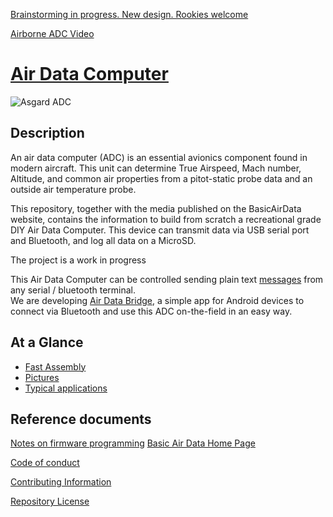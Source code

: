 [Brainstorming in progress. New design. Rookies welcome](https://www.basicairdata.eu/projects/air-data-systems/brainstorming-air-data-system-winter-2018-2019/)

[Airborne ADC Video](http://www.basicairdata.eu/projects/skyeye/review-diy-air-data-computer-asgard-and-pitot-static-on-skyeye-rc-model/)
# [Air Data Computer](https://github.com/BasicAirData/AirDataComputer/wiki)
![Asgard ADC](http://www.basicairdata.eu/wp-content/uploads/sites/1/nggallery/adc-asgard-build-2/IMGP5610.JPG)

## Description
An air data computer (ADC) is an essential avionics component found in modern aircraft. This unit can determine True Airspeed, Mach number, Altitude, and common air properties from a pitot-static probe data and an outside air temperature probe.

This repository, together with the media published on the BasicAirData website, contains the information to build from scratch a recreational grade DIY Air Data Computer. This device can transmit data via USB serial port and Bluetooth, and log all data on a MicroSD.

The project is a work in progress

This Air Data Computer can be controlled sending plain text [messages](https://github.com/BasicAirData/AirDataComputer/tree/master/Software/Documentation/ADC%20Common%20Message%20Set) from any serial / bluetooth terminal.<br>
We are developing [Air Data Bridge](https://github.com/BasicAirData/AirDataBridge), a simple app for Android devices to connect via Bluetooth and use this ADC on-the-field in an easy way.


## At a Glance
* [Fast Assembly](https://www.basicairdata.eu/projects/airdatacomputer/asgard-adc/assembly-adc-asgard/)
* [Pictures](http://www.basicairdata.eu/projects/airdatacomputer/asgard-adc/adc-asgard-pictures/)
* [Typical applications](http://www.basicairdata.eu/projects/air-data-systems/air-data-systems-applications/)

## Reference documents

[Notes on firmware programming](https://www.basicairdata.eu/projects/notes-on-firmware-programming/)
[Basic Air Data Home Page](https://www.basicairdata.eu)

[Code of conduct](CODE_OF_CONDUCT.md)

[Contributing Information](CONTRIBUTING.md)

[Repository License](LICENSE)
